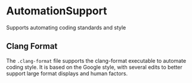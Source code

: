 # AutomationSupport
Supports automating coding standards and style

## Clang Format
The ```.clang-format``` file supports the clang-format executable to automate coding style.  It is based on the Google style, with several edits to better support large format displays and human factors.
